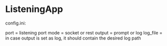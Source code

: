 # ListeningApp

config.ini:

port = listening port
mode = socket or rest
output = prompt or log
log_file = in case output is set as log, it should contain the desired log path